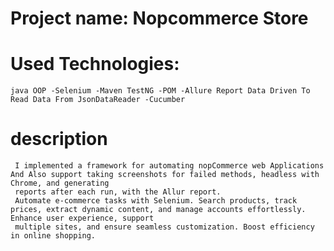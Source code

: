 # Project name: Nopcommerce Store

  # Used Technologies:
    java OOP -Selenium -Maven TestNG -POM -Allure Report Data Driven To Read Data From JsonDataReader -Cucumber
  # description
     I implemented a framework for automating nopCommerce web Applications And Also support taking screenshots for failed methods, headless with Chrome, and generating   
     reports after each run, with the Allur report.
     Automate e-commerce tasks with Selenium. Search products, track prices, extract dynamic content, and manage accounts effortlessly. Enhance user experience, support 
     multiple sites, and ensure seamless customization. Boost efficiency in online shopping.
